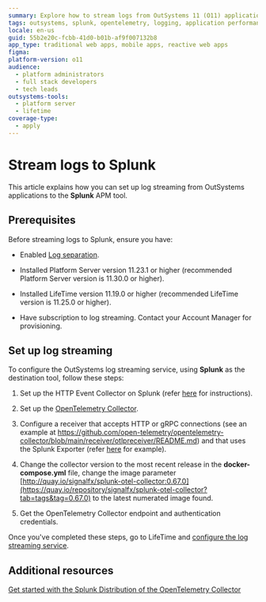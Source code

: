 ```yaml
---
summary: Explore how to stream logs from OutSystems 11 (O11) applications to Splunk using OpenTelemetry Collector setup and configuration.
tags: outsystems, splunk, opentelemetry, logging, application performance management
locale: en-us
guid: 55b2e20c-fcbb-41d0-b01b-af9f007132b8
app_type: traditional web apps, mobile apps, reactive web apps
figma:
platform-version: o11
audience:
  - platform administrators
  - full stack developers
  - tech leads
outsystems-tools:
  - platform server
  - lifetime
coverage-type:
  - apply
---
```


# Stream logs to Splunk

This article explains how you can set up log streaming from OutSystems applications to the **Splunk** APM tool.

## Prerequisites

Before streaming logs to Splunk, ensure you have: 

* Enabled [Log separation](../../setup-infra-platform/setup/logging-db/logs-separation-cloud/intro.md). 

* Installed Platform Server version 11.23.1 or higher (recommended Platform Server version is 11.30.0 or higher).

* Installed LifeTime version 11.19.0 or higher (recommended LifeTime version is 11.25.0 or higher).

* Have subscription to log streaming. Contact your Account Manager for provisioning.

## Set up log streaming

To configure the OutSystems log streaming service, using **Splunk** as the destination tool, follow these steps:

1. Set up the HTTP Event Collector on Splunk (refer [here](https://docs.splunk.com/Documentation/Splunk/9.2.1/Data/UsetheHTTPEventCollector) for instructions).

1. Set up the [OpenTelemetry Collector](configure-collector.md).

1. Configure a receiver that accepts HTTP or gRPC connections (see an example at https://github.com/open-telemetry/opentelemetry-collector/blob/main/receiver/otlpreceiver/README.md) and that uses the Splunk Exporter (refer [here](https://github.com/signalfx/splunk-otel-collector/tree/main/examples/otel-logs-splunk) for example).

1. Change the collector version to the most recent release in the **docker-compose.yml** file, change the image parameter [http://quay.io/signalfx/splunk-otel-collector:0.67.0](https://quay.io/repository/signalfx/splunk-otel-collector?tab=tags&tag=0.67.0) to the latest numerated image found.

1. Get the OpenTelemetry Collector endpoint and authentication credentials.

Once you've completed these steps, go to LifeTime and [configure the log streaming service](lifetime-streaming.md). 

## Additional resources

[Get started with the Splunk Distribution of the OpenTelemetry Collector](https://docs.splunk.com/observability/en/gdi/opentelemetry/opentelemetry.html)  

